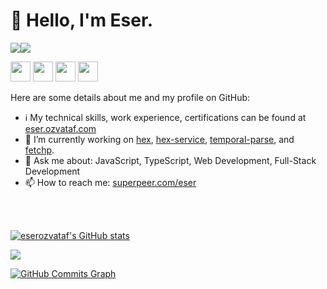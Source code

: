 <h1>👋 Hello, I'm Eser.</h1>

<a href="https://www.twitter.com/eserozvataf" target="_blank" rel="noreferrer"><img
src="https://img.shields.io/twitter/follow/eserozvataf?logo=twitter&style=for-the-badge&color=0891b2&labelColor=1c1917"
/></a><a href="https://www.github.com/eserozvataf" target="_blank" rel="noreferrer"><img
src="https://img.shields.io/github/followers/eserozvataf?logo=github&style=for-the-badge&color=0891b2&labelColor=1c1917" /></a>

<p align="left">
  <a href="https://eser.dev" target="_blank" rel="noreferrer"><img src="https://raw.githubusercontent.com/danielcranney/readme-generator/main/public/icons/socials/hashnode.svg" width="32" height="32" /></a>
  <a href="https://www.linkedin.com/in/eserozvataf" target="_blank" rel="noreferrer"><img src="https://raw.githubusercontent.com/danielcranney/readme-generator/main/public/icons/socials/linkedin.svg" width="32" height="32" /></a>
  <a href="https://www.twitter.com/eserozvataf" target="_blank" rel="noreferrer"><img src="https://raw.githubusercontent.com/danielcranney/readme-generator/main/public/icons/socials/twitter.svg" width="32" height="32" /></a>
  <a href="https://www.youtube.com/c/EserOzvataf" target="_blank" rel="noreferrer"><img src="https://raw.githubusercontent.com/danielcranney/readme-generator/main/public/icons/socials/youtube.svg" width="32" height="32" /></a>
</p>

Here are some details about me and my profile on GitHub:

- ℹ️ My technical skills, work experience, certifications can be found at [eser.ozvataf.com](https://eser.ozvataf.com)
- 🔭 I’m currently working on [hex](https://github.com/eserozvataf/hex), [hex-service](https://github.com/eserozvataf/hex-service), [temporal-parse](https://github.com/eserozvataf/temporal-parse), and [fetchp](https://github.com/eserozvataf/fetchp).
- 💬 Ask me about: JavaScript, TypeScript, Web Development, Full-Stack Development
- 📫 How to reach me: [superpeer.com/eser](https://superpeer.com/eser)

<br />
<br />
<p>
  <a href="http://www.github.com/eserozvataf"><img src="https://github-readme-stats.vercel.app/api?username=eserozvataf&show_icons=true&hide=&count_private=true&title_color=0891b2&text_color=ffffff&icon_color=0891b2&bg_color=1c1917&hide_border=true&show_icons=true" alt="eserozvataf's GitHub stats" /></a>

  <a href="http://www.github.com/eserozvataf"><img src="https://github-readme-streak-stats.herokuapp.com/?user=eserozvataf&stroke=ffffff&background=1c1917&ring=0891b2&fire=0891b2&currStreakNum=ffffff&currStreakLabel=0891b2&sideNums=ffffff&sideLabels=ffffff&dates=ffffff&hide_border=true" /></a>

  <a href="http://www.github.com/eserozvataf"><img src="https://activity-graph.herokuapp.com/graph?username=eserozvataf&bg_color=1c1917&color=ffffff&line=0891b2&point=ffffff&area_color=1c1917&area=true&hide_border=true&custom_title=GitHub%20Commits%20Graph" alt="GitHub Commits Graph" /></a>
</p>
